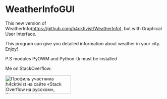 # WeatherInfoGUI
This new version of WeatherInfo(https://github.com/h4cktivist/WeatherInfo), but with Graphical User Interface.

This program can give you detailed information about weather in your city. Enjoy!

P.S modules PyOWM and Python-tk must be installed

Me on StackOverflow:

<a href="https://ru.stackoverflow.com/users/366830/h4cktivist"><img src="https://ru.stackoverflow.com/users/flair/366830.png" width="208" height="58" alt="Профиль участника h4cktivist на сайте &#171;Stack Overflow на русском&#187;, Вопросы и ответы для программистов" title="Профиль участника h4cktivist на сайте &#171;Stack Overflow на русском&#187;, Вопросы и ответы для программистов"></a>
